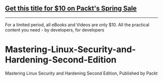 ## [Get this title for $10 on Packt's Spring Sale](https://www.packt.com/B15237?utm_source=github&utm_medium=packt-github-repo&utm_campaign=spring_10_dollar_2022)
-----
For a limited period, all eBooks and Videos are only $10. All the practical content you need \- by developers, for developers

# Mastering-Linux-Security-and-Hardening-Second-Edition
Mastering Linux Security and Hardening Second Edition, Published by Packt
